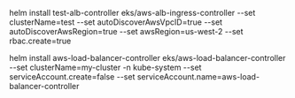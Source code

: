 helm install test-alb-controller eks/aws-alb-ingress-controller --set clusterName=test --set autoDiscoverAwsVpcID=true --set autoDiscoverAwsRegion=true --set awsRegion=us-west-2 --set rbac.create=true

helm install aws-load-balancer-controller eks/aws-load-balancer-controller --set clusterName=my-cluster -n kube-system --set serviceAccount.create=false --set serviceAccount.name=aws-load-balancer-controller